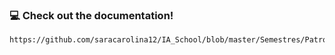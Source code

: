 ### 💻 Check out the documentation!

    https://github.com/saracarolina12/IA_School/blob/master/Semestres/Patrones%20de%20Dise%C3%B1o%20y%20Arquitectura%20de%20Software/DesignPatterns/Ejercicios/AlumniApp/Documentacion.pdf